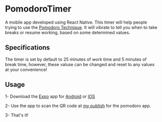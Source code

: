 # PomodoroTimer
A mobile app developed using React Native. This timer will help
people trying to use the [Pomodoro Technique](https://en.wikipedia.org/wiki/Pomodoro_Technique).
It will vibrate to tell you when to take breaks or resume working, based on some
determined values.

## Specifications
The timer is set by default to 25 minutes of work time and 5 minutes of break time, however, these valuse can be changed and reset to any values at your convenience!

## Usage

1- Download the [Expo](https://expo.io/learn) app for [Android](https://play.google.com/store/apps/details?id=host.exp.exponent) or [IOS](https://apps.apple.com/us/app/expo-client/id982107779)


2- Use the app to scan the QR code at [my publish](https://expo.io/@h0riz0n/projects/pomodoroapp) for the pomodoro app.


3- That's it!
